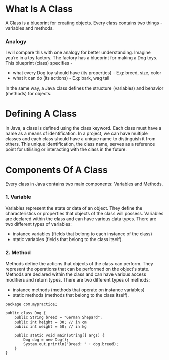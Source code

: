 # What Is A Class

A Class is a blueprint for creating objects. Every class contains two things - variables and methods.

### Analogy

I will compare this with one analogy for better understanding. Imagine you’re in a toy factory. The factory has a blueprint for making a Dog toys. This blueprint (class) specifies -
- what every Dog toy should have (its properties)  - E.g: breed, size, color
- what it can do (its actions) - E.g: bark, wag tail 

In the same way, a Java class defines the structure (variables) and behavior (methods) for objects.

# Defining A Class

In Java, a class is defined using the class keyword. Each class must have a name as a means of identification. In a project, we can have multiple classes and each class should have a unique name to distinguish it from others. This unique identification, the class name, serves as a reference point for utilising or interacting with the class in the future.

# Components Of A Class

Every class in Java contains two main components: Variables and Methods.

### 1. Variable

Variables represent the state or data of an object. They define the characteristics or properties that objects of the class will possess. Variables are declared within the class and can have various data types.  There are two different types of variables: 
- instance variables (fields that belong to each instance of the class) 
- static variables (fields that belong to the class itself).

### 2. Method

Methods define the actions that objects of the class can perform. They represent the operations that can be performed on the object's state. Methods are declared within the class and can have various access modifiers and return types. There are two different types of methods:
- instance methods (methods that operate on instance variables)
- static methods (methods that belong to the class itself).

```
package com.mypractice;

public class Dog {
	public String breed = "German Shepard";
	public int height = 30; // in cm
	public int weight = 50; // in kg
	
    public static void main(String[] args) {
		Dog dog = new Dog();
		System.out.println("Breed: " + dog.breed);
	}
}
```